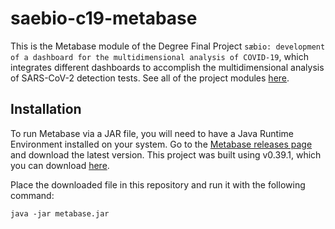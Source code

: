 # saebio-c19-metabase
This is the Metabase module of the Degree Final Project `sæbio: development of a dashboard for the multidimensional analysis of COVID-19`, which integrates different dashboards to accomplish the multidimensional analysis of SARS-CoV-2 detection tests. See all of the project modules [here](https://github.com/gabrilopez/saebio-c19).



## Installation
To run Metabase via a JAR file, you will need to have a Java Runtime Environment installed on your system. Go to the [Metabase releases page](https://github.com/metabase/metabase/releases) and download the latest version. This project was built using v0.39.1, which you can download [here](https://downloads.metabase.com/v0.39.1/metabase.jar).

Place the downloaded file in this repository and run it with the following command:
```
java -jar metabase.jar
```
